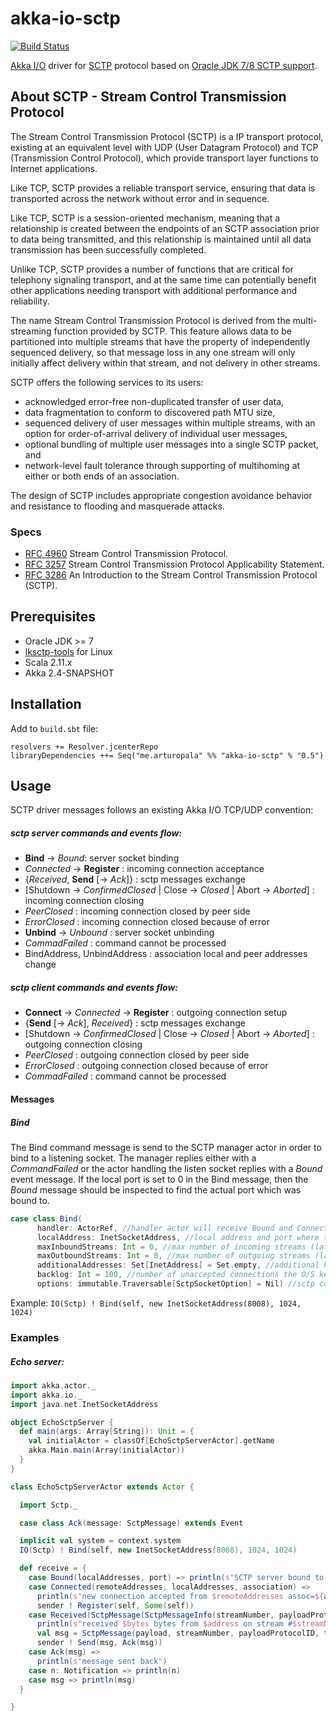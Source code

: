 # akka-io-sctp

[![Build Status](https://semaphoreci.com/api/v1/projects/76e5852b-4c4c-444b-81db-ccc2ac3fc83a/423391/badge.svg)](https://semaphoreci.com/arturopala/akka-io-sctp)

[Akka I/O](http://doc.akka.io/docs/akka/snapshot/scala/io.html) driver for [SCTP](http://en.wikipedia.org/wiki/Stream_Control_Transmission_Protocol) protocol based on [Oracle JDK 7/8 SCTP support](http://www.oracle.com/technetwork/articles/javase/index-139946.html).

## About SCTP - Stream Control Transmission Protocol

The Stream Control Transmission Protocol (SCTP) is a IP transport protocol, existing at an equivalent level with UDP (User Datagram Protocol) and TCP (Transmission Control Protocol), which provide transport layer functions to  Internet applications.

Like TCP, SCTP provides a reliable transport service, ensuring that data is transported across the network without error and in sequence. 

Like TCP, SCTP is a session-oriented mechanism, meaning that a relationship is created between the endpoints of an SCTP association prior to data being transmitted, and this relationship is maintained until all data transmission has been successfully completed.

Unlike TCP, SCTP provides a number of functions that are critical for telephony signaling transport, and at the same time can potentially benefit other applications needing transport with additional performance and reliability.

The name Stream Control Transmission Protocol is derived from the multi-streaming function provided by SCTP.  This feature allows data to be partitioned into multiple streams that have the property of independently sequenced delivery, so that message loss in any one stream will only initially affect delivery within that stream, and not delivery in other streams.

SCTP offers the following services to its users:

-   acknowledged error-free non-duplicated transfer of user data,
-   data fragmentation to conform to discovered path MTU size,
-   sequenced delivery of user messages within multiple streams, with an option for order-of-arrival delivery of individual user messages,
-   optional bundling of multiple user messages into a single SCTP packet, and
-   network-level fault tolerance through supporting of multihoming at either or both ends of an association.

The design of SCTP includes appropriate congestion avoidance behavior and resistance to flooding and masquerade attacks.

### Specs

-   [RFC 4960](http://www.ietf.org/rfc/rfc4960.txt) Stream Control Transmission Protocol.
-   [RFC 3257](http://www.ietf.org/rfc/rfc3257.txt) Stream Control Transmission Protocol Applicability Statement.
-   [RFC 3286](http://www.ietf.org/rfc/rfc3286.txt) An Introduction to the Stream Control Transmission Protocol (SCTP).

## Prerequisites

-   Oracle JDK >= 7
-   [lksctp-tools](http://lksctp.sourceforge.net/) for Linux
-   Scala 2.11.x
-   Akka 2.4-SNAPSHOT

## Installation

Add to ```build.sbt``` file:

    resolvers += Resolver.jcenterRepo
    libraryDependencies ++= Seq("me.arturopala" %% "akka-io-sctp" % "0.5")

## Usage

SCTP driver messages follows an existing Akka I/O TCP/UDP convention:

##### sctp server commands and *events* flow:
-   **Bind** -> *Bound*: server socket binding
-   *Connected* -> **Register** : incoming connection acceptance
-   {*Received*, **Send** [-> *Ack*]} : sctp messages exchange
-   [Shutdown -> *ConfirmedClosed* | Close -> *Closed* | Abort -> *Aborted*] : incoming connection closing
-   *PeerClosed* : incoming connection closed by peer side
-   *ErrorClosed* : incoming connection closed because of error
-   **Unbind** -> *Unbound* : server socket unbinding
-   *CommadFailed* : command cannot be processed
-   BindAddress, UnbindAddress : association local and peer addresses change

##### sctp client commands and *events* flow:
-   **Connect** -> *Connected* -> **Register** : outgoing connection setup
-   {**Send** [-> *Ack*], *Received*} : sctp messages exchange
-   [Shutdown -> *ConfirmedClosed* | Close -> *Closed* | Abort -> *Aborted*] : outgoing connection closing
-   *PeerClosed* : outgoing connection closed by peer side
-   *ErrorClosed* : outgoing connection closed because of error
-   *CommadFailed* : command cannot be processed

#### Messages

##### Bind
The Bind command message is send to the SCTP manager actor in order to bind to a listening socket. The manager replies either with a *CommandFailed* or the actor handling the listen socket replies with a *Bound* event message. If the local port is set to 0 in the Bind message, then the *Bound* message should be inspected to find
the actual port which was bound to.
```scala
case class Bind(
      handler: ActorRef, //handler actor will receive Bound and Connected events
      localAddress: InetSocketAddress, //local address and port where to bind server socket
      maxInboundStreams: Int = 0, //max number of incoming streams (later negotiated with client)
      maxOutboundStreams: Int = 0, //max number of outgoing streams (later negotiated with client)
      additionalAddresses: Set[InetAddress] = Set.empty, //additional home addresses (port stays the same)
      backlog: Int = 100, //number of unaccepted connections the O/S kernel will hold for this port before refusing connections
      options: immutable.Traversable[SctpSocketOption] = Nil) //sctp connection options
```
Example: ```IO(Sctp) ! Bind(self, new InetSocketAddress(8008), 1024, 1024)```

### Examples 

##### Echo server:

```scala
import akka.actor._
import akka.io._
import java.net.InetSocketAddress

object EchoSctpServer {
  def main(args: Array[String]): Unit = {
    val initialActor = classOf[EchoSctpServerActor].getName
    akka.Main.main(Array(initialActor))
  }
}

class EchoSctpServerActor extends Actor {

  import Sctp._

  case class Ack(message: SctpMessage) extends Event

  implicit val system = context.system
  IO(Sctp) ! Bind(self, new InetSocketAddress(8008), 1024, 1024)

  def receive = {
    case Bound(localAddresses, port) => println(s"SCTP server bound to $localAddresses")
    case Connected(remoteAddresses, localAddresses, association) =>
      println(s"new connection accepted from $remoteAddresses assoc=${association.id}")
      sender ! Register(self, Some(self))
    case Received(SctpMessage(SctpMessageInfo(streamNumber, payloadProtocolID, timeToLive, unordered, bytes, association, address), payload)) =>
      println(s"received $bytes bytes from $address on stream #$streamNumber with protocolID=$payloadProtocolID and TTL=$timeToLive and assoc=${association.id}")
      val msg = SctpMessage(payload, streamNumber, payloadProtocolID, timeToLive, unordered)
      sender ! Send(msg, Ack(msg))
    case Ack(msg) =>
      println(s"message sent back")
    case n: Notification => println(n)
    case msg => println(msg)
  }

}
```

